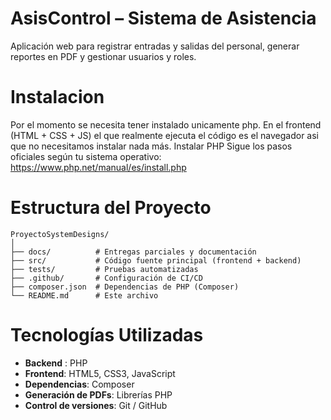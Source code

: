 # AsisControl – Sistema de Asistencia
Aplicación web para registrar entradas y salidas del personal, generar reportes en PDF y gestionar usuarios y roles.

# Instalacion
Por el momento se necesita tener instalado unicamente php. En el frontend (HTML + CSS + JS) el que realmente ejecuta el código es el navegador asi que no necesitamos instalar nada más.
Instalar PHP
Sigue los pasos oficiales según tu sistema operativo:  
https://www.php.net/manual/es/install.php

# Estructura del Proyecto
```text
ProyectoSystemDesigns/
│
├── docs/          # Entregas parciales y documentación
├── src/           # Código fuente principal (frontend + backend)
├── tests/         # Pruebas automatizadas
├── .github/       # Configuración de CI/CD
├── composer.json  # Dependencias de PHP (Composer)
└── README.md      # Este archivo
```
# Tecnologías Utilizadas
- **Backend** : PHP
- **Frontend**: HTML5, CSS3, JavaScript
- **Dependencias**: Composer
- **Generación de PDFs**: Librerías PHP
- **Control de versiones**: Git / GitHub
